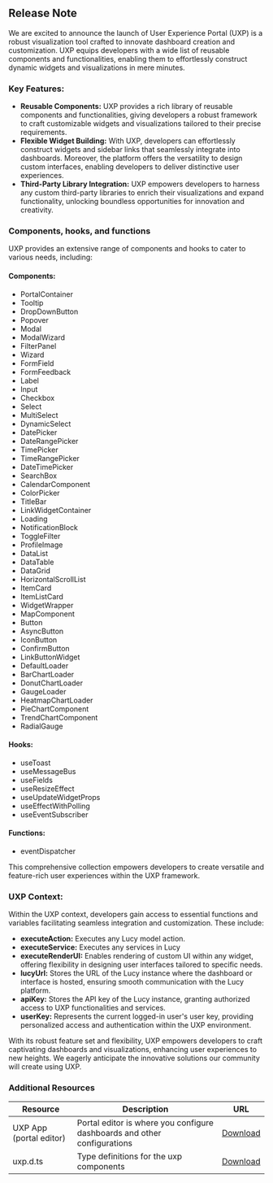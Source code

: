 ## Release Note

We are excited to announce the launch of User Experience Portal (UXP) is a robust visualization tool crafted to innovate dashboard creation and customization. UXP equips developers with a wide list of reusable components and functionalities, enabling them to effortlessly construct dynamic widgets and visualizations in mere minutes.

### Key Features:

* **Reusable Components:** UXP provides a rich library of reusable components and functionalities, giving developers a robust framework to craft customizable widgets and visualizations tailored to their precise requirements.
* **Flexible Widget Building:** With UXP, developers can effortlessly construct widgets and sidebar links that seamlessly integrate into dashboards. Moreover, the platform offers the versatility to design custom interfaces, enabling developers to deliver distinctive user experiences.
* **Third-Party Library Integration:** UXP empowers developers to harness any custom third-party libraries to enrich their visualizations and expand functionality, unlocking boundless opportunities for innovation and creativity.

### Components, hooks, and functions

UXP provides an extensive range of components and hooks to cater to various needs, including:

#### Components:

* PortalContainer
* Tooltip
* DropDownButton
* Popover
* Modal
* ModalWizard
* FilterPanel
* Wizard
* FormField
* FormFeedback
* Label
* Input
* Checkbox
* Select
* MultiSelect
* DynamicSelect
* DatePicker
* DateRangePicker
* TimePicker
* TimeRangePicker
* DateTimePicker
* SearchBox
* CalendarComponent
* ColorPicker
* TitleBar
* LinkWidgetContainer
* Loading
* NotificationBlock
* ToggleFilter
* ProfileImage
* DataList
* DataTable
* DataGrid
* HorizontalScrollList
* ItemCard
* ItemListCard
* WidgetWrapper
* MapComponent
* Button
* AsyncButton
* IconButton
* ConfirmButton
* LinkButtonWidget
* DefaultLoader
* BarChartLoader
* DonutChartLoader
* GaugeLoader
* HeatmapChartLoader
* PieChartComponent
* TrendChartComponent
* RadialGauge

#### Hooks:

* useToast
* useMessageBus
* useFields
* useResizeEffect
* useUpdateWidgetProps
* useEffectWithPolling
* useEventSubscriber

#### Functions:

* eventDispatcher

This comprehensive collection empowers developers to create versatile and feature-rich user experiences within the UXP framework.

### UXP Context:

Within the UXP context, developers gain access to essential functions and variables facilitating seamless integration and customization. These include:

* **executeAction:** Executes any Lucy model action.
* **executeService:** Executes any services in Lucy
* **executeRenderUI:** Enables rendering of custom UI within any widget, offering flexibility in designing user interfaces tailored to specific needs.
* **lucyUrl:** Stores the URL of the Lucy instance where the dashboard or interface is hosted, ensuring smooth communication with the Lucy platform.
* **apiKey:** Stores the API key of the Lucy instance, granting authorized access to UXP functionalities and services.
* **userKey:** Represents the current logged-in user's user key, providing personalized access and authentication within the UXP environment.

With its robust feature set and flexibility, UXP empowers developers to craft captivating dashboards and visualizations, enhancing user experiences to new heights. We eagerly anticipate the innovative solutions our community will create using UXP.

### Additional Resources 

| Resource | Description | URL |
|---|---|---|
|UXP App (portal editor)| Portal editor is where you configure dashboards and other configurations| [Download](http://source.iviva.com/iviva-platform/uxp/-/tree/release/v1.0.0) |
|uxp.d.ts|Type definitions for the uxp components|[Download](https://uxp.s3.amazonaws.com/dist/client/v1.0.0s/uxp.d.ts)|
